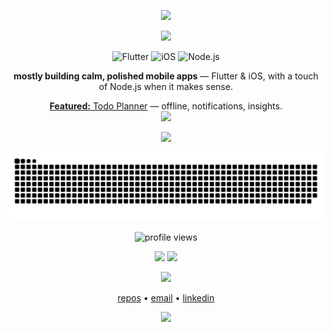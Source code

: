 <!-- header -->
<p align="center">
  <img src="https://capsule-render.vercel.app/api?type=soft&color=gradient&height=120&section=header&text=Hey%20I'm%20Leith&fontSize=34&animation=fadeIn"/>
</p>

<!-- subtle typing -->
<p align="center">
  <img src="https://readme-typing-svg.herokuapp.com?font=Plus+Jakarta+Sans&size=18&pause=1200&color=4F46E5&center=true&vCenter=true&width=520&lines=Flutter+%2B+native+iOS;clean+UI%2FUX;+offline-first;+tiny+details+that+feel+nice"/>
</p>

<!-- badges -->
<p align="center">
  <img alt="Flutter" src="https://img.shields.io/badge/Flutter-3.22%2B-02569B?logo=flutter&logoColor=white">
  <img alt="iOS" src="https://img.shields.io/badge/iOS-native-000000?logo=apple&logoColor=white">
  <img alt="Node.js" src="https://img.shields.io/badge/Node.js-18%2B-339933?logo=node.js&logoColor=white">
</p>

<!-- tagline (chill) -->
<p align="center"><b>mostly building calm, polished mobile apps</b> — Flutter & iOS, with a touch of Node.js when it makes sense.</p>

<!-- featured project -->
<p align="center">
  <a href="https://github.com/leithhass/ToDoPlanner"><b>Featured:</b> Todo Planner</a> — offline, notifications, insights.
  <br/>
  <a href="https://github.com/leithhass/ToDoPlanner">
    <img src="https://github-readme-stats.vercel.app/api/pin/?username=leithhass&repo=ToDoPlanner&theme=default" />
  </a>
</p>

<!-- tech icons -->
<p align="center">
  <img src="https://skillicons.dev/icons?i=flutter,dart,swift,kotlin,androidstudio,xcode,nodejs,express,ts,graphql,firebase,sqlite,git,githubactions,figma&perline=8"/>
</p>

<!-- snake -->
<p align="center">
  <img src="https://raw.githubusercontent.com/platane/snk/output/github-contribution-grid-snake.svg" alt="snake" />
</p>

<!-- views (stable counter) -->
<p align="center">
  <img src="https://komarev.com/ghpvc/?username=leithhass&color=blueviolet&style=flat" alt="profile views"/>
</p>

<!-- stats -->
<p align="center">
  <img height="150" src="https://github-readme-stats.vercel.app/api?username=leithhass&show_icons=true&theme=graywhite&hide_border=true" />
  <img height="150" src="https://github-readme-streak-stats.herokuapp.com/?user=leithhass&theme=graywhite&hide_border=true" />
</p>
<p align="center">
  <img height="150" src="https://github-readme-stats.vercel.app/api/top-langs/?username=leithhass&layout=compact&langs_count=8&theme=graywhite&hide_border=true" />
</p>

<!-- links -->
<p align="center">
  <a href="https://github.com/leithhass?tab=repositories">repos</a> •
  <a href="mailto:leithhass@gmail.com">email</a> •
  <a href="https://www.linkedin.com/in/leith-hassayoun/">linkedin</a>
</p>

<p align="center">
  <img src="https://capsule-render.vercel.app/api?type=waving&color=gradient&height=80&section=footer"/>
</p>
